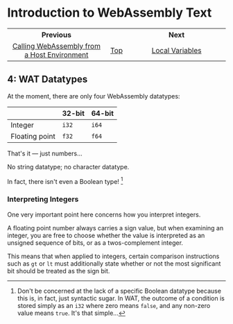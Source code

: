 # Introduction to WebAssembly Text
<table style="table-width: fixed; width: 100%">
<tr><th style="width: 45%">Previous</th>
    <th style="width: 10%"></th>
    <th style="width: 45%">Next</th></tr>
<tr><td style="text-align: center"><a href="./03%20Calling%20WebAssembly%20from%20a%20Host%20Environment.md">Calling WebAssembly from a Host Environment</a></td>
    <td style="text-align: center"><a href="./README.md">Top</a></td>
    <td style="text-align: center"><a href="./05%20Local%20Variables.md">Local Variables</a></td></tr>
</table>

## 4: WAT Datatypes

At the moment, there are only four WebAssembly datatypes:

| | 32-bit | 64-bit
|---|---|---
| Integer | `i32` | `i64`
| Floating point |  `f32`  | `f64`

That's it &mdash; just numbers...

No string datatype; no character datatype.

In fact, there isn't even a Boolean type! [^1]

### Interpreting Integers
One very important point here concerns how you interpret integers.

A floating point number always carries a sign value, but when examining an integer, you are free to choose whether the value is interpreted as an unsigned sequence of bits, or as a twos-complement integer.

This means that when applied to integers, certain comparison instructions such as `gt` or `lt` must additionally state whether or not the most significant bit should be treated as the sign bit.


[^1]: Don't be concerned at the lack of a specific Boolean datatype because this is, in fact, just syntactic sugar.  In WAT, the outcome of a condition is stored simply as an `i32` where zero means `false`, and any non-zero value means `true`.  It's that simple...
